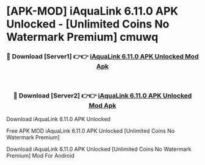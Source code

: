 # [APK-MOD] iAquaLink 6.11.0 APK Unlocked - [Unlimited Coins No Watermark Premium] cmuwq



<div align="center">
<h3>🔴 Download [Server1] 👉👉 <a href="https://momento.my/?title=iAquaLink_6.11.0_APK_Unlocked">iAquaLink 6.11.0 APK Unlocked Mod Apk</a></h3><br>

<h3>🔴 Download [Server2] 👉👉 <a href="https://momento.my/?title=iAquaLink_6.11.0_APK_Unlocked">iAquaLink 6.11.0 APK Unlocked Mod Apk</a></h3>
</div>



Download iAquaLink 6.11.0 APK Unlocked 

Free APK MOD iAquaLink 6.11.0 APK Unlocked [Unlimited Coins No Watermark Premium]

Download iAquaLink 6.11.0 APK Unlocked [Unlimited Coins No Watermark Premium] Mod For Android
